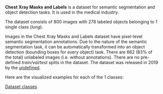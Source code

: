 **Chest Xray Masks and Labels** is a dataset for semantic segmentation and object detection tasks. It is used in the medical industry. 

The dataset consists of 800 images with 278 labeled objects belonging to 1 single class (*lung*).

Images in the Chest Xray Masks and Labels dataset have pixel-level semantic segmentation annotations. Due to the nature of the semantic segmentation task, it can be automatically transformed into an object detection (bounding boxes for every object) task. There are 662 (83% of the total) unlabeled images (i.e. without annotations). There are no pre-defined <i>train/val/test</i> splits in the dataset. The dataset was released in 2019 by the [undefined](undefined).

Here are the visualized examples for each of the 1 classes:

[Dataset classes](https://github.com/dataset-ninja/chest-xray/raw/main/visualizations/classes_preview.webm)
